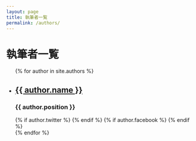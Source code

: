 ```yaml
---
layout: page
title: 執筆者一覧
permalink: /authors/
---
```

<h1>執筆者一覧</h1>
<ul>
  {% for author in site.authors %}
  <li>
    <h2><a href="{{ author.url }}">{{ author.name }}</a></h2>
    <h3>{{ author.position }}</h3>
    {% if author.twitter %}
    <a href="https://twitter.com/{{ author.twitter }}" target="_blank" rel="noopener" role="link" aria-label="Twitter"><i class="fa-twitter fa-2x"></i></a>
    {% endif %}
    {% if author.facebook %}
    <a href="https://www.facebook.com/{{ author.facebook }}" target="_blank" rel="noopener" role="link" aria-label="Facebook"><i class="fa-facebook fa-2x"></i></a>
    {% endif %}
  </li>
  {% endfor %}
</ul>
